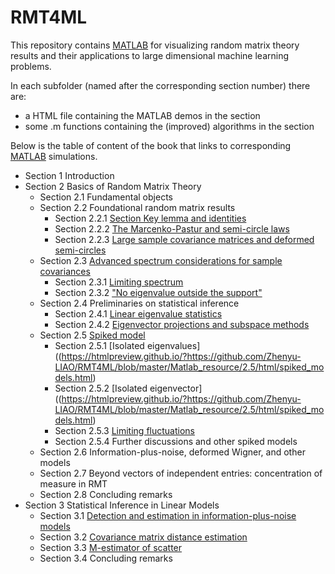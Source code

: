 # RMT4ML
This repository contains [MATLAB](https://www.mathworks.com/products/matlab.html) for visualizing random matrix theory results and their applications to large dimensional machine learning problems.

In each subfolder (named after the corresponding section number) there are:
* a HTML file containing the MATLAB demos in the section
* some .m functions containing the (improved) algorithms in the section

Below is the table of content of the book that links to corresponding [MATLAB](https://www.mathworks.com/products/matlab.html) simulations.

* Section 1 Introduction
* Section 2 Basics of Random Matrix Theory
	* Section 2.1 Fundamental objects
	* Section 2.2 Foundational random matrix results
		* Section 2.2.1 [Section Key lemma and identities](https://htmlpreview.github.io/?https://github.com/Zhenyu-LIAO/RMT4ML/blob/master/Matlab_resource/2.2.1/html/lemma_plots.html)
		* Section 2.2.2 [The Marcenko-Pastur and semi-circle laws](https://htmlpreview.github.io/?https://github.com/Zhenyu-LIAO/RMT4ML/blob/master/Matlab_resource/2.2.2/html/MP_and_SC.html)
		* Section 2.2.3 [Large sample covariance matrices and deformed semi-circles](https://htmlpreview.github.io/?https://github.com/Zhenyu-LIAO/RMT4ML/blob/master/Matlab_resource/2.2.3/html/SCM_and_DSC.html)
	* Section 2.3 [Advanced spectrum considerations for sample covariances](https://htmlpreview.github.io/?https://github.com/Zhenyu-LIAO/RMT4ML/blob/master/Matlab_resource/2.3/html/advanced_spectrum.html)
		* Section 2.3.1 [Limiting spectrum](https://htmlpreview.github.io/?https://github.com/Zhenyu-LIAO/RMT4ML/blob/master/Matlab_resource/2.3/html/advanced_spectrum.html)
		* Section 2.3.2 ["No eigenvalue outside the support"](https://htmlpreview.github.io/?https://github.com/Zhenyu-LIAO/RMT4ML/blob/master/Matlab_resource/2.3/html/advanced_spectrum.html)
	* Section 2.4 Preliminaries on statistical inference
		* Section 2.4.1 [Linear eigenvalue statistics](https://htmlpreview.github.io/?https://github.com/Zhenyu-LIAO/RMT4ML/blob/master/Matlab_resource/2.4.1/html/linear_eig_stats.html)
		* Section 2.4.2 [Eigenvector projections and subspace methods](https://htmlpreview.github.io/?https://github.com/Zhenyu-LIAO/RMT4ML/blob/master/Matlab_resource/2.4.2/html/eigenvec_proj.html)
	* Section 2.5 [Spiked model](https://htmlpreview.github.io/?https://github.com/Zhenyu-LIAO/RMT4ML/blob/master/Matlab_resource/2.5/html/spiked_models.html)
		* Section 2.5.1 [Isolated eigenvalues]((https://htmlpreview.github.io/?https://github.com/Zhenyu-LIAO/RMT4ML/blob/master/Matlab_resource/2.5/html/spiked_models.html)
		* Section 2.5.2 [Isolated eigenvector]((https://htmlpreview.github.io/?https://github.com/Zhenyu-LIAO/RMT4ML/blob/master/Matlab_resource/2.5/html/spiked_models.html)
		* Section 2.5.3 [Limiting fluctuations]((https://htmlpreview.github.io/?https://github.com/Zhenyu-LIAO/RMT4ML/blob/master/Matlab_resource/2.5/html/spiked_models.html))
		* Section 2.5.4 Further discussions and other spiked models
	* Section 2.6 Information-plus-noise, deformed Wigner, and other models
	* Section 2.7 Beyond vectors of independent entries: concentration of measure in RMT
	* Section 2.8 Concluding remarks
* Section 3 Statistical Inference in Linear Models
	* Section 3.1 [Detection and estimation in information-plus-noise models](https://htmlpreview.github.io/?https://github.com/Zhenyu-LIAO/RMT4ML/blob/master/Matlab_resource/3.1/html/detect_and_estim_info_plus_noise.html)
	* Section 3.2 [Covariance matrix distance estimation](https://htmlpreview.github.io/?https://github.com/Zhenyu-LIAO/RMT4ML/blob/master/Matlab_resource/3.2/html/cov_distance_estimation.html)
	* Section 3.3 [M-estimator of scatter](https://htmlpreview.github.io/?https://github.com/Zhenyu-LIAO/RMT4ML/blob/master/Matlab_resource/3.3/html/M_estim_of_scatter.html)
	* Section 3.4 Concluding remarks


